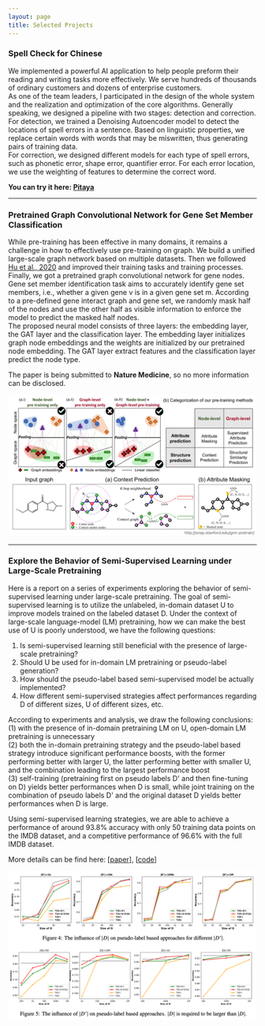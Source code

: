 ```yaml
---
layout: page
title: Selected Projects
---
```


### Spell Check for Chinese

We implemented a powerful AI application to help people preform their reading and writing tasks more effectively. 
We serve hundreds of thousands of ordinary customers and dozens of enterprise customers.  
As one of the team leaders,
I participated in the design of the whole system and the realization and optimization of the core algorithms. 
Generally speaking, we designed a pipeline with two stages: detection and correction.  
For detection, we trained a Denoising Autoencoder model to detect the locations of spell errors in a sentence. 
Based on linguistic properties, we replace certain words with words that may be miswritten, 
thus generating pairs of training data.   
For correction, we designed different models for each type of spell errors, such as phonetic error, shape error,
quantifier error. For each error location, we use the weighting of features to determine the correct word.

**You can try it here: [Pitaya](https://www.mypitaya.com/)**

---

### Pretrained Graph Convolutional Network for Gene Set Member Classification
While  pre-training has been effective in many domains, it remains a challenge in how to 
effectively use pre-training on graph.
We build a unified large-scale graph network based on multiple datasets. 
Then we followed [Hu et al., 2020](https://arxiv.org/pdf/1905.12265.pdf) and improved their 
training tasks and training processes. 
Finally, we got a pretrained graph convolutional network for gene nodes.   
Gene set member identification task aims to accurately identify gene set members, i.e., 
whether a given gene v is in a given gene set m. 
According to a pre-defined gene interact graph and gene set, 
we randomly mask half of the nodes and use the other half as visible information to 
enforce the model to predict the masked half nodes.  
The proposed neural model consists of three layers: 
the embedding layer, the GAT layer and the classification layer. 
The embedding layer initializes graph node embeddings and the weights are initialized by our 
pretrained node embedding. The GAT layer extract features and the classification layer 
predict the node type.

The paper is being submitted to **Nature Medicine**, so no more information can be disclosed.

![avatar](../assets/pretrain.jpg)

---

### Explore the Behavior of Semi-Supervised Learning under Large-Scale Pretraining
Here is a report on a series of experiments exploring the behavior of semi-supervised learning under large-scale pretraining.
The goal of semi-supervised learning is to utilize the unlabeled,
in-domain dataset U to improve models trained on the labeled dataset D. 
Under the context of large-scale language-model (LM) pretraining, 
how we can make the best use of U is poorly understood, we have the following questions:
1) Is semi-supervised learning still beneficial with the presence of large-scale pretraining?
2) Should U be used for in-domain LM pretraining or pseudo-label generation?
3) How should the pseudo-label based semi-supervised model be actually implemented?
4) How different semi-supervised strategies affect performances regarding D of different sizes, U of different sizes, etc.  

According to experiments and analysis, we draw the following conclusions:    
(1) with the presence of in-domain pretraining LM on U, open-domain LM pretraining is unnecessary   
(2) both the in-domain pretraining strategy and the pseudo-label based 
   strategy introduce significant performance boosts, 
   with the former performing better with larger U, 
   the latter performing better with smaller U, 
   and the combination leading to the largest performance boost   
(3) self-training (pretraining first on pseudo labels D' and then fine-tuning on D) 
   yields better performances when D is small, 
   while joint training on the combination of pseudo labels D' and the original dataset 
   D yields better performances when D is large. 

Using semi-supervised learning strategies, 
we are able to achieve a performance of around 93.8% accuracy with 
only 50 training data points on the IMDB dataset, and a competitive performance 
of 96.6% with the full IMDB dataset.

More details can be find here: [[paper](https://arxiv.org/abs/2011.08626)], [[code](https://github.com/ShannonAI/Neural-Semi-Supervised-Learning-for-Text-Classification)]

![avatar](../assets/semi.png)

 
